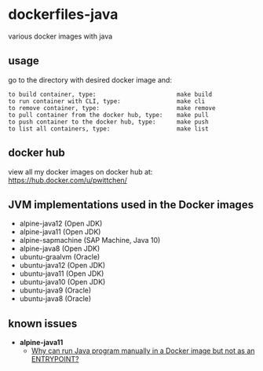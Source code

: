 # dockerfiles-java
various docker images with java

usage
-----

go to the directory with desired docker image and:

```
to build container, type:                       make build
to run container with CLI, type:                make cli
to remove container, type:                      make remove
to pull container from the docker hub, type:    make pull
to push container to the docker hub, type:      make push
to list all containers, type:                   make list
```
docker hub
----------

view all my docker images on docker hub at: https://hub.docker.com/u/pwittchen/

JVM implementations used in the Docker images
---------------------------------------------
- alpine-java12 (Open JDK)
- alpine-java11 (Open JDK)
- alpine-sapmachine (SAP Machine, Java 10)
- alpine-java8 (Open JDK)
- ubuntu-graalvm (Oracle)
- ubuntu-java12 (Open JDK)
- ubuntu-java11 (Open JDK)
- ubuntu-java10 (Open JDK)
- ubuntu-java9 (Oracle)
- ubuntu-java8 (Oracle)

known issues
------------
- **alpine-java11**
  - [Why can run Java program manually in a Docker image but not as an ENTRYPOINT?](https://stackoverflow.com/questions/51811955/why-can-run-java-program-manually-in-a-docker-image-but-not-as-an-entrypoint)
